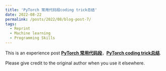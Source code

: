 ```yaml
---
title: 'PyTorch 常用代码段coding trick总结'
date: 2022-08-22
permalink: /posts/2022/08/blog-post-7/
tags:
  - Reprint
  - Machine learning
  - Programming Skills
---
```


This is an experience post [**PyTorch 常用代码段**](https://zhuanlan.zhihu.com/p/419063125?utm_medium=social&utm_oi=621593548022353920)，[**PyTorch coding trick总结**](https://zhuanlan.zhihu.com/p/76459295).

Please give credit to the original author when you use it elsewhere.

